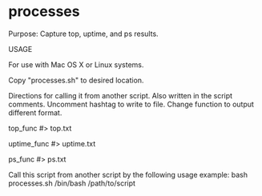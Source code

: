 # processes
Purpose: Capture top, uptime, and ps results.

USAGE

For use with Mac OS X or Linux systems.

Copy "processes.sh" to desired location.

Directions for calling it from another script. Also written in the script comments. Uncomment hashtag to write to file. Change function to output different format.


top_func #> top.txt

uptime_func #> uptime.txt

ps_func #> ps.txt



Call this script from another script by the following usage example: bash processes.sh /bin/bash /path/to/script
